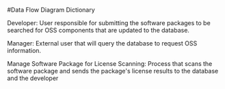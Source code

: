 #Data Flow Diagram Dictionary

Developer: User responsible for submitting the software packages to be searched for OSS components that are updated to the database.

Manager: External user that will query the database to request OSS information.

Manage Software Package for License Scanning: Process that scans the software package and sends the package's license results to the database and the developer
